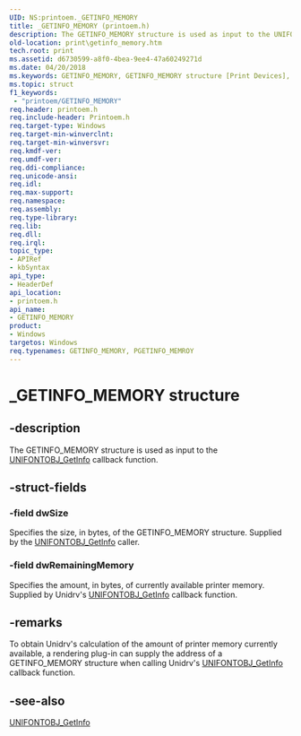 ```yaml
---
UID: NS:printoem._GETINFO_MEMORY
title: _GETINFO_MEMORY (printoem.h)
description: The GETINFO_MEMORY structure is used as input to the UNIFONTOBJ_GetInfo callback function.
old-location: print\getinfo_memory.htm
tech.root: print
ms.assetid: d6730599-a8f0-4bea-9ee4-47a60249271d
ms.date: 04/20/2018
ms.keywords: GETINFO_MEMORY, GETINFO_MEMORY structure [Print Devices], PGETINFO_MEMORY, PGETINFO_MEMORY structure pointer [Print Devices], PGETINFO_MEMROY, _GETINFO_MEMORY, print.getinfo_memory, print_unidrv-pscript_rendering_d39a4f36-c521-4da4-8f63-5121b344d33a.xml, printoem/GETINFO_MEMORY, printoem/PGETINFO_MEMORY
ms.topic: struct
f1_keywords:
 - "printoem/GETINFO_MEMORY"
req.header: printoem.h
req.include-header: Printoem.h
req.target-type: Windows
req.target-min-winverclnt: 
req.target-min-winversvr: 
req.kmdf-ver: 
req.umdf-ver: 
req.ddi-compliance: 
req.unicode-ansi: 
req.idl: 
req.max-support: 
req.namespace: 
req.assembly: 
req.type-library: 
req.lib: 
req.dll: 
req.irql: 
topic_type:
- APIRef
- kbSyntax
api_type:
- HeaderDef
api_location:
- printoem.h
api_name:
- GETINFO_MEMORY
product:
- Windows
targetos: Windows
req.typenames: GETINFO_MEMORY, PGETINFO_MEMROY
---
```


# _GETINFO_MEMORY structure


## -description


The GETINFO_MEMORY structure is used as input to the <a href="https://docs.microsoft.com/windows-hardware/drivers/ddi/printoem/nc-printoem-pfngetinfo">UNIFONTOBJ_GetInfo</a> callback function.


## -struct-fields




### -field dwSize

Specifies the size, in bytes, of the GETINFO_MEMORY structure. Supplied by the <a href="https://docs.microsoft.com/windows-hardware/drivers/ddi/printoem/nc-printoem-pfngetinfo">UNIFONTOBJ_GetInfo</a> caller.


### -field dwRemainingMemory

Specifies the amount, in bytes, of currently available printer memory. Supplied by Unidrv's <a href="https://docs.microsoft.com/windows-hardware/drivers/ddi/printoem/nc-printoem-pfngetinfo">UNIFONTOBJ_GetInfo</a> callback function.


## -remarks



To obtain Unidrv's calculation of the amount of printer memory currently available, a rendering plug-in can supply the address of a GETINFO_MEMORY structure when calling Unidrv's <a href="https://docs.microsoft.com/windows-hardware/drivers/ddi/printoem/nc-printoem-pfngetinfo">UNIFONTOBJ_GetInfo</a> callback function.




## -see-also




<a href="https://docs.microsoft.com/windows-hardware/drivers/ddi/printoem/nc-printoem-pfngetinfo">UNIFONTOBJ_GetInfo</a>
 

 

